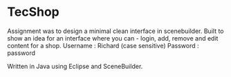 # TecShop
Assignment was to design a minimal clean interface in scenebuilder.
Built to show an idea for an interface where you can - login, add, remove and edit content for a shop.
Username : Richard (case sensitive) Password : password 

Written in Java using Eclipse and SceneBuilder.
